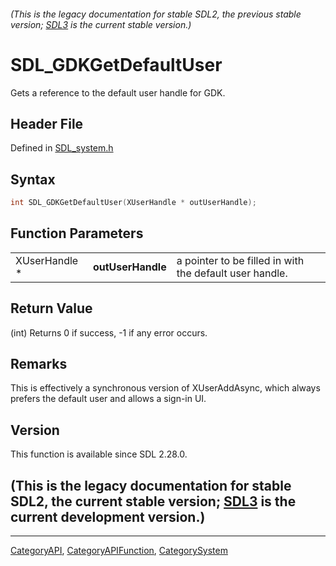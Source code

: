 ###### (This is the legacy documentation for stable SDL2, the previous stable version; [SDL3](https://wiki.libsdl.org/SDL3/) is the current stable version.)
# SDL_GDKGetDefaultUser

Gets a reference to the default user handle for GDK.

## Header File

Defined in [SDL_system.h](https://github.com/libsdl-org/SDL/blob/SDL2/include/SDL_system.h)

## Syntax

```c
int SDL_GDKGetDefaultUser(XUserHandle * outUserHandle);
```

## Function Parameters

|               |                   |                                                         |
| ------------- | ----------------- | ------------------------------------------------------- |
| XUserHandle * | **outUserHandle** | a pointer to be filled in with the default user handle. |

## Return Value

(int) Returns 0 if success, -1 if any error occurs.

## Remarks

This is effectively a synchronous version of XUserAddAsync, which always
prefers the default user and allows a sign-in UI.

## Version

This function is available since SDL 2.28.0.

## (This is the legacy documentation for stable SDL2, the current stable version; [SDL3](https://wiki.libsdl.org/SDL3/) is the current development version.)



----
[CategoryAPI](CategoryAPI), [CategoryAPIFunction](CategoryAPIFunction), [CategorySystem](CategorySystem)

